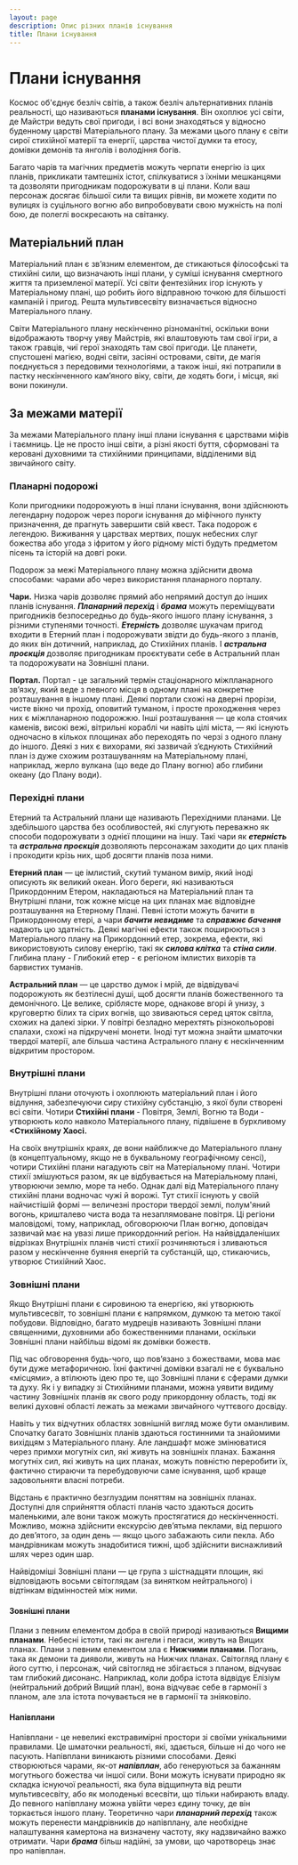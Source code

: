 ```yaml
---
layout: page
description: Опис різних планів існування
title: Плани існування
---
```


# Плани існування
Космос об'єднує безліч світів, а також безліч альтернативних планів реальності, що називаються **планами існування**. Він охоплює усі світи, де Майстри ведуть свої пригоди, і всі вони знаходяться у відносно буденному царстві Матеріального плану. За межами цього плану є світи сирої стихійної матерії та енергії, царства чистої думки та етосу, домівки демонів та янголів і володіння богів.

Багато чарів та магічних предметів можуть черпати енергію із цих планів, прикликати тамтешніх істот, спілкуватися з їхніми мешканцями та дозволяти пригодникам подорожувати в ці плани. Коли ваш персонаж досягає більшої сили та вищих рівнів, ви можете ходити по вулицях із суцільного вогню або випробовувати свою мужність на полі бою, де полеглі воскресають на світанку.

## Матеріальний план
Матеріальний план є зв’язним елементом, де стикаються філософські та стихійні сили, що визначають інші плани, у суміші існування смертного життя та приземленої матерії. Усі світи фентезійних ігор існують у Матеріальному плані, що робить його відправною точкою для більшості кампаній і пригод. Решта мультивсесвіту визначається відносно Матеріального плану.

Світи Матеріального плану нескінченно різноманітні, оскільки вони відображають творчу уяву Майстрів, які влаштовують там свої ігри, а також гравців, чиї герої знаходять там свої пригоди. Це планети, спустошені магією, водні світи, засіяні островами, світи, де магія поєднується з передовими технологіями, а також інші, які потрапили в пастку нескінченного кам’яного віку, світи, де ходять боги, і місця, які вони покинули.

## За межами матерії
За межами Матеріального плану інші плани існування є царствами міфів і таємниць. Це не просто інші світи, а різні якості буття, сформовані та керовані духовними та стихійними принципами, відділеними від звичайного світу.

### Планарні подорожі
Коли пригодники подорожують в інші плани існування, вони здійснюють легендарну подорож через пороги існування до міфічного пункту призначення, де прагнуть завершити свій квест. Така подорож є легендою. Виживання у царствах мертвих, пошук небесних слуг божества або угода з іфритом у його рідному місті будуть предметом пісень та історій на довгі роки.

Подорож за межі Матеріального плану можна здійснити двома способами: чарами або через використання планарного порталу.

**Чари.** Низка чарів дозволяє прямий або непрямий доступ до інших планів існування. **_Планарний перехід_** і **_брама_** можуть переміщувати пригодників безпосередньо до будь-якого іншого плану існування, з різними ступенями точності. **_Етерність_** дозволяє шукачам пригод входити в Етерний план і подорожувати звідти до будь-якого з планів, до яких він дотичний, наприклад, до Стихійних планів. І **_астральна проєкція_** дозволяє пригодникам проєктувати себе в Астральний план та подорожувати на Зовнішні плани.

**Портал.** Портал - це загальний термін стаціонарного міжпланарного зв’язку, який веде з певного місця в одному плані на конкретне розташування в іншому плані. Деякі портали схожі на дверні прорізи, чисте вікно чи прохід, оповитий туманом, і просте проходження через них є міжпланарною подорожжю. Інші розташування — це кола стоячих каменів, високі вежі, вітрильні кораблі чи навіть цілі міста, — які існують одночасно в кількох площинах або переходять по черзі з одного плану до іншого. Деякі з них є вихорами, які зазвичай з’єднують Стихійний план із дуже схожим розташуванням на Матеріальному плані, наприклад, жерло вулкана (що веде до Плану вогню) або глибини океану (до Плану води).

### Перехідні плани
Етерний та Астральний плани ще називають Перехідними планами. Це здебільшого царства без особливостей, які слугують переважно як способи подорожувати з однієї площини на іншу. Такі чари як **_етерність_** та **_астральна проєкція_** дозволяють персонажам заходити до цих планів і проходити крізь них, щоб досягти планів поза ними.

**Етерний план** — це імлистий, скутий туманом вимір, який іноді описують як великий океан. Його береги, які називаються Прикордонним Етером, накладаються на Матеріальний план та Внутрішні плани, тож кожне місце на цих планах має відповідне розташування на Етерному Плані. Певні істоти можуть бачити в Прикордонному етері, а чари **_бачити невидиме_** та **_справжнє бачення_** надають цю здатність. Деякі магічні ефекти також поширюються з Матеріального плану на Прикордонний етер, зокрема, ефекти, які використовують силову енергію, такі як **_силова клітка_** та **_стіна сили_**. Глибина плану - Глибокий етер - є регіоном імлистих вихорів та барвистих туманів.

**Астральний план** — це царство думок і мрій, де відвідувачі подорожують як безтілесні душі, щоб досягти планів божественного та демонічного. Це велике, сріблясте море, однакове вгорі й унизу, з круговертю білих та сірих вогнів, що звиваються серед цяток світла, схожих на далекі зірки. У повітрі безладно мерехтять різнокольорові спалахи, схожі на підкручені монети. Іноді тут можна знайти шматочки твердої матерії, але більша частина Астрального плану є нескінченним відкритим простором.


### Внутрішні плани
Внутрішні плани оточують і охоплюють матеріальний план і його відлуння, забезпечуючи сиру стихійну субстанцію, з якої були створені всі світи. Чотири **Стихійні плани** - Повітря, Землі, Вогню та Води - утворюють коло навколо Матеріального плану, підвішене в бурхливому **<Стихійному Хаосі.**

На своїх внутрішніх краях, де вони найближче до Матеріального плану (в концептуальному, якщо не в буквальному географічному сенсі), чотири Стихійні плани нагадують світ на Матеріальному плані. Чотири стихії змішуються разом, як це відбувається на Матеріальному плані, утворюючи землю, море та небо. Однак далі від Матеріального плану стихійні плани водночас чужі й ворожі. Тут стихії існують у своїй найчистішій формі — величезні простори твердої землі, полум'яний вогонь, кришталево чиста вода та незаплямоване повітря. Ці регіони маловідомі, тому, наприклад, обговорюючи План вогню, доповідач зазвичай має на увазі лише прикордонний регіон. На найвіддаленіших відрізках Внутрішніх планів чисті стихії розчиняються і зливаються разом у нескінченне буяння енергій та субстанцій, що, стикаючись, утворює Стихійний Хаос.

### Зовнішні плани
Якщо Внутрішні плани є сировиною та енергією, які утворюють мультивсесвіт, то зовнішні плани є напрямком, думкою та метою такої побудови. Відповідно, багато мудреців називають Зовнішні плани священними, духовними або божественними планами, оскільки Зовнішні плани найбільш відомі як домівки божеств.

Під час обговорення будь-чого, що пов’язано з божествами, мова має бути дуже метафоричною. Їхні фактичні домівки взагалі не є буквально «місцями», а втілюють ідею про те, що Зовнішні плани є сферами думки та духу. Як і у випадку зі Стихійними планами, можна уявити видиму частину Зовнішніх планів як свого роду прикордонну область, тоді як великі духовні області лежать за межами звичайного чуттєвого досвіду.

Навіть у тих відчутних областях зовнішній вигляд може бути оманливим. Спочатку багато Зовнішніх планів здаються гостинними та знайомими вихідцям з Матеріального плану. Але ландшафт може змінюватися через примхи могутніх сил, які живуть на зовнішніх планах. Бажання могутніх сил, які живуть на цих планах, можуть повністю переробити їх, фактично стираючи та перебудовуючи саме існування, щоб краще задовольняти власні потреби.

Відстань є практично безглуздим поняттям на зовнішніх планах. Доступні для сприйняття області планів часто здаються досить маленькими, але вони також можуть простягатися до нескінченності. Можливо, можна здійснити екскурсію дев’ятьма пеклами, від першого до дев’ятого, за один день — якщо цього забажають сили пекла. Або мандрівникам можуть знадобитися тижні, щоб здійснити виснажливий шлях через один шар.

Найвідоміші Зовнішні плани — це група з шістнадцяти площин, які відповідають восьми світоглядам (за винятком нейтрального) і відтінкам відмінностей між ними.

#### Зовнішні плани
Плани з певним елементом добра в своїй природі називаються **Вищими планами**. Небесні істоти, такі як ангели і пегаси, живуть на Вищих планах. Плани з певним елементом зла є **Нижчими планами**. Погань, така як демони та дияволи, живуть на Нижчих планах. Світогляд плану є його суттю, і персонаж, чий світогляд не збігається з планом, відчуває там глибокий дисонанс. Наприклад, коли добра істота відвідує Елізіум (нейтральний добрий Вищий план), вона відчуває себе в гармонії з планом, але зла істота почувається не в гармонії та зніяковіло.

#### Напівплани
Напівплани - це невеликі екстравимірні простори зі своїми унікальними правилами. Це шматочки реальності, які, здається, більше ні до чого не пасують. Напівплани виникають різними способами. Деякі створюються чарами, як-от **_напівплан_**, або генеруються за бажанням могутнього божества чи іншої сили. Вони можуть існувати природно як складка існуючої реальності, яка була відщипнута від решти мультивсесвіту, або як молоденькі всесвіти, що тільки набирають владу. До певного напівплану можна увійти через єдину точку, де він торкається іншого плану. Теоретично чари **_планарний перехід_** також можуть перенести мандрівників до напівплану, але необхідне налаштування камертона на визначену частоту, яку надзвичайно важко отримати. Чари **_брама_** більш надійні, за умови, що чаротворець знає про напівплан.
